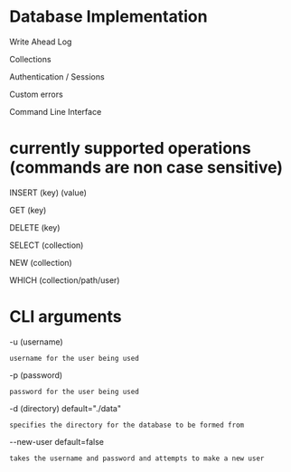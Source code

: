 # Database Implementation

Write Ahead Log

Collections 

Authentication / Sessions 

Custom errors 

Command Line Interface 


# currently supported operations (commands are non case sensitive)
INSERT (key) (value)

GET (key)

DELETE (key)

SELECT (collection)

NEW (collection)

WHICH (collection/path/user)


# CLI arguments
-u (username)

    username for the user being used 

-p (password) 
    
    password for the user being used 

-d (directory) default="./data"
    
    specifies the directory for the database to be formed from

--new-user default=false
    
    takes the username and password and attempts to make a new user 


